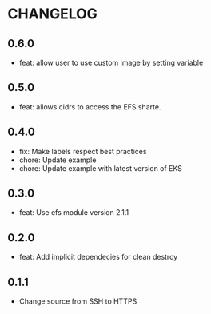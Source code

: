 # CHANGELOG

## 0.6.0
* feat: allow user to use custom image by setting variable

## 0.5.0
* feat: allows cidrs to access the EFS sharte.

## 0.4.0

* fix: Make labels respect best practices
* chore: Update example
* chore: Update example with latest version of EKS

## 0.3.0
* feat: Use efs module version 2.1.1

## 0.2.0

* feat: Add implicit dependecies for clean destroy

## 0.1.1

* Change source from SSH to HTTPS
